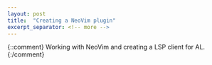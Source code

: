 ```yaml
---
layout: post
title:  "Creating a NeoVim plugin"
excerpt_separator: <!-- more -->
---
```

{::comment}
Working with NeoVim and creating a LSP client for AL.
{:/comment}
